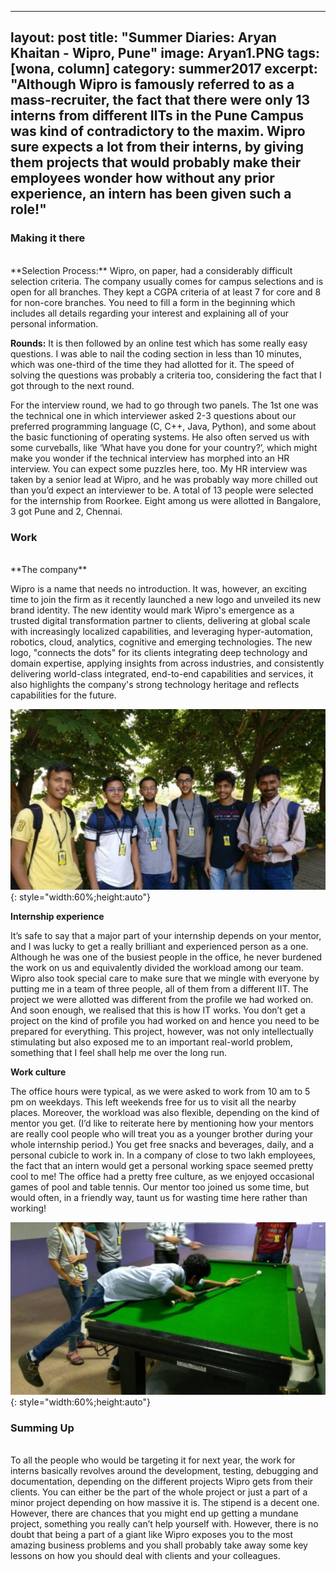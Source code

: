  ---
 layout: post
 title: "Summer Diaries: Aryan Khaitan - Wipro, Pune"
 image: Aryan1.PNG
 tags: [wona, column]
 category: summer2017 
 excerpt: "Although Wipro is famously referred to as a mass-recruiter, the fact that there were only 13 interns from different IITs in the Pune Campus was kind of contradictory to the maxim. Wipro sure expects a lot from their interns, by giving them projects that would probably make their employees wonder how without any prior experience, an intern has been given such a role!"
 ---
 
 ### Making it there 
 <br>
 **Selection Process:**
 Wipro, on paper, had a considerably difficult selection criteria. The company usually comes for campus selections and is open for all branches. They kept a CGPA criteria of at least 7 for core and 8 for non-core branches. You need to fill a form in the beginning which includes all details regarding your interest and explaining all of your personal information. 
  
 **Rounds:**
 It is then followed by an online test which has some really easy questions. I was able to nail the coding section in less than 10 minutes, which was one-third of the time they had allotted for it. The speed of solving the questions was probably a criteria too, considering the fact that I got through to the next round.

 For the interview round, we had to go through two panels. The 1st one was the technical one in which interviewer asked 2-3 questions about our preferred programming language (C, C++, Java, Python), and some about the basic functioning of operating systems. He also often served us with some curveballs, like ‘What have you done for your country?’, which might make you wonder if the technical interview has morphed into an HR interview. You can expect some puzzles here, too. My HR interview was taken by a senior lead at Wipro, and he was probably way more chilled out than you’d expect an interviewer to be. A total of 13 people were selected for the internship from Roorkee. Eight among us were allotted in Bangalore, 3 got Pune and 2, Chennai.

 ### Work
 <br>
 **The company**
 
 Wipro is a name that needs no introduction. It was, however, an exciting time to join the firm as it recently launched a new logo and unveiled its new brand identity. The new identity would mark Wipro's emergence as a trusted digital transformation partner to clients, delivering at global scale with increasingly localized capabilities, and leveraging hyper-automation, robotics, cloud, analytics, cognitive and emerging technologies. The new logo, "connects the dots" for its clients integrating deep technology and domain expertise, applying insights from across industries, and consistently delivering world-class integrated, end-to-end capabilities and services, it also highlights the company's strong technology heritage and reflects capabilities for the future.

 ![pic2](/images/posts/Aryan2.PNG){: style="width:60%;height:auto"}

 **Internship experience**
 
 It’s safe to say that a major part of your internship depends on your mentor, and I was lucky to get a really brilliant and experienced person as a one. Although he was one of the busiest people in the office, he never burdened the work on us and equivalently divided the workload among our team. Wipro also took special care to make sure that we mingle with everyone by putting me in a team of three people, all of them from a different IIT. 
 The project we were allotted was different from the profile we had worked on. And soon enough, we realised that this is how IT works. You don’t get a project on the kind of profile you had worked on and hence you need to be prepared for everything. This project, however, was not only intellectually stimulating but also exposed me to an important real-world problem, something that I feel shall help me over the long run. 
 
 **Work culture**
 
 The office hours were typical, as we were asked to work from 10 am to 5 pm on weekdays. This left weekends free for us to visit all the nearby places. Moreover, the workload was also flexible, depending on the kind of mentor you get. (I’d like to reiterate here by mentioning how your mentors are really cool people who will treat you as a younger brother during your whole internship period.) You get free snacks and beverages, daily, and a personal cubicle to work in. In a company of close to two lakh employees, the fact that an intern would get a personal working space seemed pretty cool to me! The office had a pretty free culture, as we enjoyed occasional games of pool and table tennis. Our mentor too joined us some time, but would often, in  a friendly way, taunt us for wasting time here rather than working! 

 ![pic3](/images/posts/Aryan3.PNG){: style="width:60%;height:auto"}

 ### Summing Up
 <br>
 To all the people who would be targeting it for next year, the work for interns basically revolves around the development, testing, debugging and documentation, depending on  the different projects Wipro gets from their clients. You can either be the part of the whole project or just a part of a minor project depending on how massive it is. The stipend is a decent one. However, there are chances that you might end up getting a mundane project, something you really can’t help yourself with. However, there is no doubt that being a part of a giant like Wipro exposes you to the most amazing business problems and you shall probably take away some key lessons on how you should deal with clients and your colleagues.
